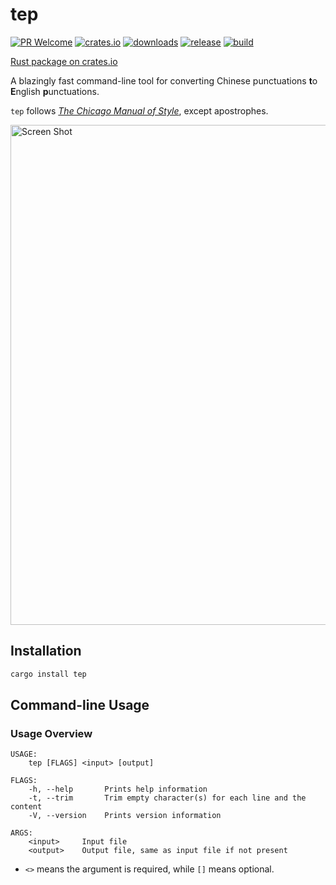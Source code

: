 # tep

[![PR Welcome](https://img.shields.io/badge/PR-Welcome-yellow)](https://github.com/h0gan1ee/tep/pulls) [![crates.io](https://img.shields.io/crates/v/tep)](https://crates.io/crates/tep) [![downloads](https://img.shields.io/crates/d/tep)](https://crates.io/crates/tep) [![release](https://img.shields.io/github/v/release/h0gan1ee/tep)](https://github.com/h0gan1ee/tep/releases/latest) [![build](https://img.shields.io/github/workflow/status/h0gan1ee/tep/Rust)](https://github.com/h0gan1ee/tep/actions/workflows/rust.yml)

[Rust package on crates.io](https://crates.io/crates/tep)

A blazingly fast command-line tool for converting Chinese punctuations **t**o **E**nglish **p**unctuations.

`tep` follows [_The Chicago Manual of Style_](https://www.chicagomanualofstyle.org/home.html), except apostrophes.

<img width="800" alt="Screen Shot" src="https://user-images.githubusercontent.com/39949564/153745648-b667e6cd-5c45-481e-be69-ebae93fc7558.png">

## Installation

```sh
cargo install tep
```

## Command-line Usage

### Usage Overview

```
USAGE:
    tep [FLAGS] <input> [output]

FLAGS:
    -h, --help       Prints help information
    -t, --trim       Trim empty character(s) for each line and the content
    -V, --version    Prints version information

ARGS:
    <input>     Input file
    <output>    Output file, same as input file if not present
```

- `<>` means the argument is required, while `[]` means optional.
